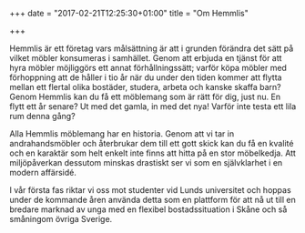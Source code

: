 +++
date = "2017-02-21T12:25:30+01:00"
title = "Om Hemmlis"

+++

Hemmlis är ett företag vars målsättning är att i grunden förändra det sätt på vilket möbler konsumeras i samhället. 
Genom att erbjuda en tjänst för att hyra möbler möjliggörs ett annat förhållningssätt; varför köpa möbler med förhoppning att de håller i tio år när du under den tiden kommer att flytta mellan ett flertal olika bostäder, studera, arbeta och kanske skaffa barn?
Genom Hemmlis kan du få ett möblemang som är rätt för dig, just nu. En flytt ett år senare? Ut med det gamla, in med det nya! Varför inte testa ett lila rum denna gång?

Alla Hemmlis möblemang har en historia. Genom att vi tar in andrahandsmöbler och återbrukar dem till ett gott skick kan du få en kvalité och en karaktär som helt enkelt inte finns att hitta på en stor möbelkedja. Att miljöpåverkan dessutom minskas drastiskt ser vi som en självklarhet i en modern affärsidé.

I vår första fas riktar vi oss mot studenter vid Lunds universitet och hoppas under de kommande åren använda detta som en plattform för att nå ut till en bredare marknad av unga med en flexibel bostadssituation i Skåne och så småningom övriga Sverige.